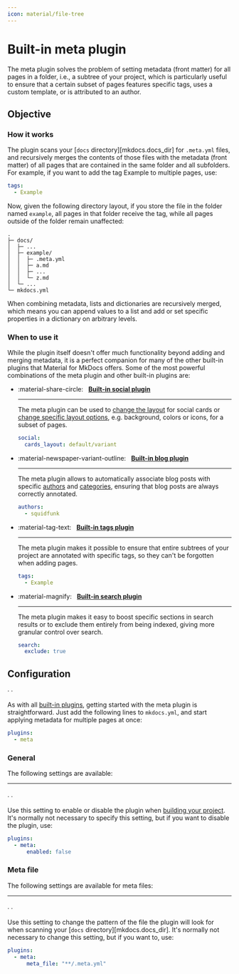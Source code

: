 ```yaml
---
icon: material/file-tree
---
```


# Built-in meta plugin

The meta plugin solves the problem of setting metadata (front matter) for all
pages in a folder, i.e., a subtree of your project, which is particularly useful
to ensure that a certain subset of pages features specific tags, uses a custom
template, or is attributed to an author.

## Objective

### How it works

The plugin scans your [`docs` directory][mkdocs.docs_dir] for `.meta.yml` files,
and recursively merges the contents of those files with the metadata (front
matter) of all pages that are contained in the same folder and all subfolders.
For example, if you want to add the tag <span class="md-tag">Example</span> to
multiple pages, use:

``` yaml title=".meta.yml"
tags:
  - Example
```

Now, given the following directory layout, if you store the file in the folder
named `example`, all pages in that folder receive the tag, while all pages
outside of the folder remain unaffected:

``` { .sh .no-copy hl_lines="4-8" }
.
├─ docs/
│  ├─ ...
│  ├─ example/
│  │  ├─ .meta.yml
│  │  ├─ a.md
│  │  ├─ ...
│  │  └─ z.md
│  └─ ...
└─ mkdocs.yml
```

When combining metadata, lists and dictionaries are recursively merged, which
means you can append values to a list and add or set specific properties in a
dictionary on arbitrary levels.

### When to use it

While the plugin itself doesn't offer much functionality beyond adding and
merging metadata, it is a perfect companion for many of the other built-in
plugins that Material for MkDocs offers. Some of the most powerful combinations
of the meta plugin and other built-in plugins are:

<div class="grid cards" markdown>

-   :material-share-circle: &nbsp; __[Built-in social plugin]__

    ---

    The meta plugin can be used to [change the layout] for social cards or
    [change specific layout options], e.g. background, colors or icons, for a
    subset of pages.

    ``` yaml title=".meta.yml"
    social:
      cards_layout: default/variant
    ```

-   :material-newspaper-variant-outline: &nbsp; __[Built-in blog plugin]__

    ---

    The meta plugin allows to automatically associate blog posts with specific
    [authors] and [categories], ensuring that blog posts are always correctly
    annotated.

    ``` yaml title=".meta.yml"
    authors:
      - squidfunk
    ```

-   :material-tag-text: &nbsp; __[Built-in tags plugin]__

    ---

    The meta plugin makes it possible to ensure that entire subtrees of your
    project are annotated with specific tags, so they can't be forgotten when
    adding pages.

    ``` yaml title=".meta.yml"
    tags:
      - Example
    ```

-   :material-magnify: &nbsp; __[Built-in search plugin]__

    ---

    The meta plugin makes it easy to boost specific sections in search results
    or to exclude them entirely from being indexed, giving more granular control
    over search.

    ``` yaml title=".meta.yml"
    search:
      exclude: true
    ```

</div>

  [Built-in social plugin]: social.md
  [change the layout]: ../setup/setting-up-social-cards.md#changing-the-layout
  [change specific layout options]: ../setup/setting-up-social-cards.md#parametrizing-the-layout

  [Built-in blog plugin]: blog.md
  [authors]: ../setup/setting-up-a-blog.md#adding-authors
  [categories]: ../setup/setting-up-a-blog.md#adding-categories

  [Built-in tags plugin]: tags.md
  [Built-in search plugin]: search.md

## Configuration

<!-- md:sponsors --> ·
<!-- md:version insiders-4.21.0 --> ·
<!-- md:flag plugin [meta] (built-in) -->

As with all [built-in plugins], getting started with the meta plugin is
straightforward. Just add the following lines to `mkdocs.yml`, and start
applying metadata for multiple pages at once:

``` yaml
plugins:
  - meta
```

  [meta]: meta.md
  [built-in plugins]: index.md

### General

The following settings are available:

---

#### <!-- md:setting meta.enabled -->

<!-- md:sponsors --> ·
<!-- md:version insiders-4.38.0 --> ·
<!-- md:default `true` -->

Use this setting to enable or disable the plugin when [building your project].
It's normally not necessary to specify this setting, but if you want to disable
the plugin, use:

``` yaml
plugins:
  - meta:
      enabled: false
```

  [building your project]: ../creating-your-site.md#building-your-site

### Meta file

The following settings are available for meta files:

---

#### <!-- md:setting config.meta_file -->

<!-- md:sponsors --> ·
<!-- md:version insiders-4.21.0 --> ·
<!-- md:default `**/.meta.yml` -->

Use this setting to change the pattern of the file the plugin will look for when
scanning your [`docs` directory][mkdocs.docs_dir]. It's normally not necessary
to change this setting, but if you want to, use:

``` yaml
plugins:
  - meta:
      meta_file: "**/.meta.yml"
```

